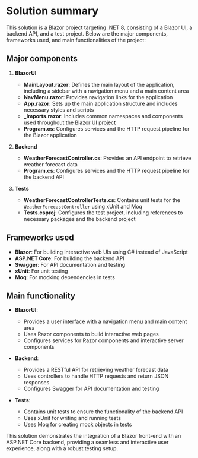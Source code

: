 # Solution summary

This solution is a Blazor project targeting .NET 8, consisting of a Blazor UI, a backend API, and a test project. Below are the major components, frameworks used, and main functionalities of the project:

## Major components

1. **BlazorUI**
   - **MainLayout.razor**: Defines the main layout of the application, including a sidebar with a navigation menu and a main content area
   - **NavMenu.razor**: Provides navigation links for the application
   - **App.razor**: Sets up the main application structure and includes necessary styles and scripts
   - **_Imports.razor**: Includes common namespaces and components used throughout the Blazor UI project
   - **Program.cs**: Configures services and the HTTP request pipeline for the Blazor application

2. **Backend**
   - **WeatherForecastController.cs**: Provides an API endpoint to retrieve weather forecast data
   - **Program.cs**: Configures services and the HTTP request pipeline for the backend API

3. **Tests**
   - **WeatherForecastControllerTests.cs**: Contains unit tests for the `WeatherForecastController` using xUnit and Moq
   - **Tests.csproj**: Configures the test project, including references to necessary packages and the backend project

## Frameworks used

- **Blazor**: For building interactive web UIs using C# instead of JavaScript
- **ASP.NET Core**: For building the backend API
- **Swagger**: For API documentation and testing
- **xUnit**: For unit testing
- **Moq**: For mocking dependencies in tests

## Main functionality

- **BlazorUI**:
  - Provides a user interface with a navigation menu and main content area
  - Uses Razor components to build interactive web pages
  - Configures services for Razor components and interactive server components

- **Backend**:
  - Provides a RESTful API for retrieving weather forecast data
  - Uses controllers to handle HTTP requests and return JSON responses
  - Configures Swagger for API documentation and testing

- **Tests**:
  - Contains unit tests to ensure the functionality of the backend API
  - Uses xUnit for writing and running tests
  - Uses Moq for creating mock objects in tests

This solution demonstrates the integration of a Blazor front-end with an ASP.NET Core backend, providing a seamless and interactive user experience, along with a robust testing setup.

